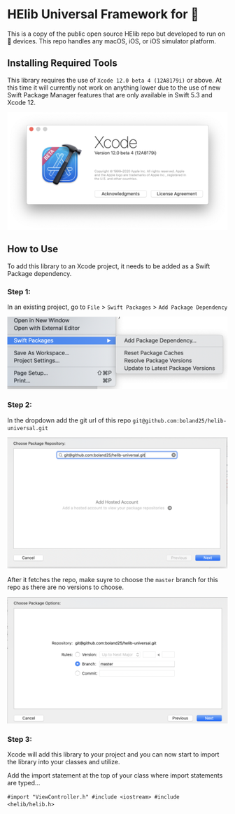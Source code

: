 # HElib Universal Framework for 

This is a copy of the public open source HElib repo but developed to run on  devices.  This repo handles any macOS, iOS, or iOS simulator platform.

## Installing Required Tools 

This library requires the use of `Xcode 12.0 beta 4 (12A8179i)` or above.  At this time it will currently not work on anything lower due to the use of new Swift Package Manager features that are only available in Swift 5.3 and Xcode 12.

![Xcode version](/Documentation/Images/xcode_beta.png?raw=true "Xcode version")

## How to Use

To add this library to an Xcode project, it needs to be added as a Swift Package dependency.

### Step 1:
In an existing project, go to `File` > `Swift Packages` > `Add Package Dependency` 

![Step one image](/Documentation/Images/Step%201.png?raw=true "Add dependency")

### Step 2:
In the dropdown add the git url of this repo `git@github.com:boland25/helib-universal.git`

![Step two image](/Documentation/Images/Step%202.png?raw=true "Add dependency")

After it fetches the repo, make suyre to choose the `master` branch for this repo as there are no versions to choose.

![Step two image](/Documentation/Images/Step%202_2.png?raw=true "Add dependency")

### Step 3:
Xcode will add this library to your project and you can now start to import the library into your classes and utilize.

Add the import statement at the top of your class where import statements are typed...

` #import "ViewController.h"
  #include <iostream>
  #include <helib/helib.h>
`


